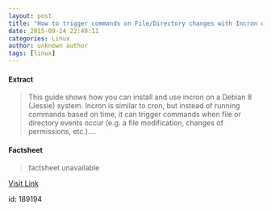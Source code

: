 ```yaml
---
layout: post
title: "How to trigger commands on File/Directory changes with Incron on Debian"
date: 2015-09-24 22:49:11
categories: Linux
author: unknown author
tags: [linux]
---
```



#### Extract
>This guide shows how you can install and use incron on a Debian 8 (Jessie) system. Incron is similar to cron, but instead of running commands based on time, it can trigger commands when file or directory events occur (e.g. a file modification, changes of permissions, etc.)....

#### Factsheet
>factsheet unavailable

[Visit Link](http://lxer.com/module/newswire/ext_link.php?rid=219727)

id:  189194
